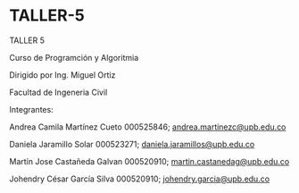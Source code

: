 # TALLER-5
TALLER 5

Curso de Programción y Algoritmia 

Dirigido por Ing. Miguel Ortiz 

Facultad de Ingeneria Civil


Integrantes:


Andrea Camila Martínez Cueto 000525846; andrea.martinezc@upb.edu.co

Daniela Jaramillo Solar 000523271; daniela.jaramillos@upb.edu.co

Martín Jose Castañeda Galvan 000520910; martin.castanedag@upb.edu.co

Johendry César García Silva 000520910; johendry.garcia@upb.edu.co
